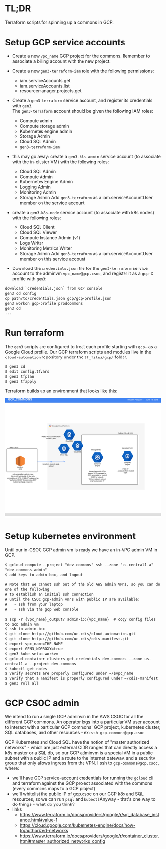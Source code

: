 # TL;DR

Terraform scripts for spinning up a commons in GCP.

# Setup GCP service accounts

* Create a new `vpc_name` GCP project for the commons.
Remember to associate a billing account with the new project.
* Create a new `gen3-terraform-iam` role with the following permissions:
    - iam.serviceAccounts.get
    - iam.serviceAccounts.list
    - resourcemanager.projects.get
* Create a `gen3-terraform` service account, and register its credentials with `gen3`.  
  The `gen3-terraform` account should be given the following IAM roles:
    - Compute admin
    - Compute storage admin
    - Kubernetes engine admin
    - Storage Admin
    - Cloud SQL Admin
    - `gen3-terraform-iam`

* this may go away: create a `gen3-k8s-admin` service account (to associate with the in-cluster VM)
with the following roles:
    - Cloud SQL Admin
    - Compute Admin
    - Kubernetes Engine Admin
    - Logging Admin
    - Monitoring Admin
    - Storage Admin
Add `gen3-terraform` as a iam.serviceAccountUser member on the service account

* create a `gen3-k8s-node` service account (to associate with k8s nodes) with the following roles:
    - Cloud SQL Client
    - Cloud SQL Viewer
    - Compute Instance Admin (v1)
    - Logs Writer
    - Monitoring Metrics Writer
    - Storage Admin
Add `gen3-terraform` as a iam.serviceAccountUser member on this service account

* Download the `credentials.json` file for the `gen3-terraform` service account 
to the adminvm `vpc_name@gcp.csoc`, and register it as a `gcp-X` profile with `gen3`:
```
download `credentials.json` from GCP console
gen3 cd config
cp path/to/credentials.json gcp/gcp-profile.json
gen3 workon gcp-profile prodcommons
gen3 cd
...
``` 

# Run terraform

The `gen3` scripts are configured to treat each profile starting with `gcp-` as
a Google Cloud profile.  Our GCP terraform scripts and modules live in the `cloud-automation` repository under the `tf_files/gcp/` folder.

```
$ gen3 cd
$ edit config.tfvars
$ gen3 tfplan
$ gen3 tfapply
```

Terraform builds up an environment that looks like this:

![image of architecture](GCP_Commons.svg)

# Setup kubernetes environment

Until our in-CSOC GCP admin vm is ready we have an in-VPC admin VM in GCP.

```
$ gcloud compute --project "dev-commons" ssh --zone "us-central1-a" "dev-commons-admin"
$ add keys to admin box, and logout

# Note that we cannot ssh out of the old AWS admin VM's, so you can do one of the following
# to establish an initial ssh connection 
# until the CSOC gcp-admin vm's with public IP are available:
#   - ssh from your laptop
#   - ssh via the gcp web console

$ scp -r {vpc_name}_output/ admin-ip:{vpc_name}  # copy config files to gcp admin vm
$ ssh to admin-box
$ git clone https://github.com/uc-cdis/cloud-automation.git
$ git clone https://github.com/uc-cdis/cdis-manifest.git
$ export vpc_name=THE-NAME
$ export GEN3_NOPROXY=true
$ gen3 kube-setup-workvm
$ gcloud container clusters get-credentials dev-commons --zone us-central1-a --project dev-commons
$ kubectl get nodes
$ verify secrets are properly configured under ~/$vpc_name
$ verify that a manifest is properly configured under ~/cdis-manifest
$ gen3 roll all

```

# GCP CSOC admin

We intend to run a single GCP adminvm in the AWS CSOC for all the different GCP commons.
An operator logs into a particular VM user account to interact with a particular
GCP commons' GCP project, kubernetes cluster, SQL databases, and other resources - ex: `ssh gcp-commons@gcp.csoc`

GCP Kubernetes and Cloud SQL have the notion of "master authorized networks" - which are just external CIDR ranges that
can directly access a k8s master or a SQL db, so our GCP adminvm is a special VM
in a public subnet with a public IP and a route to the internet gateway, and a security group that only allows ingress from the VPN.  I ssh to `gcp-commons@gcp.csoc`, where:
* we'll have GCP service-account credentials for running the `gcloud` cli and terraform against the GCP project
  associated with the commons (every commons maps to a GCP project)
* we'll whitelist the public IP of gcp.csoc on our GCP k8s and SQL resources, so we can run `psql` and `kubectl`Anyway - that's one way to do things - what do you think?
* links
    - https://www.terraform.io/docs/providers/google/r/sql_database_instance.html#value-1
    - https://cloud.google.com/kubernetes-engine/docs/how-to/authorized-networks
    - https://www.terraform.io/docs/providers/google/r/container_cluster.html#master_authorized_networks_config
